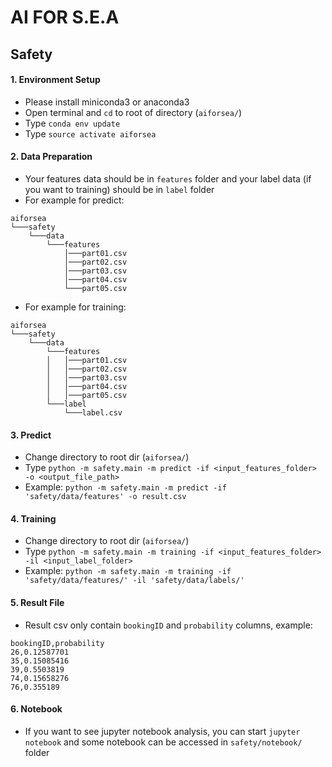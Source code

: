 # AI FOR S.E.A

## Safety
#### 1. Environment Setup
- Please install miniconda3 or anaconda3
- Open terminal and `cd` to root of directory (`aiforsea/`)
- Type `conda env update`
- Type `source activate aiforsea`
#### 2. Data Preparation
- Your features data should be in `features` folder and your label data (if you want to training) should be in `label` folder
- For example for predict:
```
aiforsea
└───safety
    └───data
        └───features
            │───part01.csv
            │───part02.csv
            │───part03.csv
            │───part04.csv
            └───part05.csv
```
- For example for training:
```
aiforsea
└───safety
    └───data
        └───features
        │   │───part01.csv
        │   │───part02.csv
        │   │───part03.csv
        │   │───part04.csv
        │   │───part05.csv
        └───label
            └───label.csv
```

#### 3. Predict
- Change directory to root dir (`aiforsea/`)
- Type `python -m safety.main -m predict -if <input_features_folder> -o <output_file_path>`
- Example: `python -m safety.main -m predict -if 'safety/data/features' -o result.csv`
#### 4. Training
- Change directory to root dir (`aiforsea/`)
- Type `python -m safety.main -m training -if <input_features_folder> -il <input_label_folder>`
- Example: `python -m safety.main -m training -if 'safety/data/features/' -il 'safety/data/labels/'` 
#### 5. Result File
- Result csv only contain `bookingID` and `probability` columns, example:
```
bookingID,probability
26,0.12587701
35,0.15085416
39,0.5503819
74,0.15658276
76,0.355189
```
#### 6. Notebook
- If you want to see jupyter notebook analysis, you can start `jupyter notebook` and some notebook can be accessed in `safety/notebook/` folder